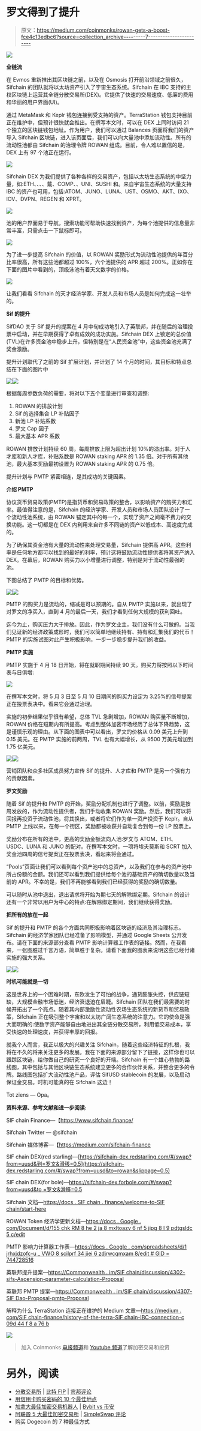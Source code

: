 # 罗文得到了提升

> 原文：<https://medium.com/coinmonks/rowan-gets-a-boost-fce4c13edbc6?source=collection_archive---------7----------------------->

![](img/189d126c6ad2dea1ee237469cc46dddc.png)

**全链流**

在 Evmos 重新推出其区块链之前，以及在 Osmosis 打开前沿领域之前很久，Sifchain 的团队就将以太坊资产引入了宇宙生态系统。Sifchain 在 IBC 支持的主权区块链上运营其全链分散交易所(DEX)。它提供了快速的交易速度、低廉的费用和华丽的用户界面(UI)。

通过 MetaMask 和 Keplr 钱包连接到受支持的资产。TerraStation 钱包支持目前正在维护中，但预计很快就会推出。在撰写本文时，可以在 DEX 上同时访问 21 个独立的区块链钱包地址。作为用户，我们可以通过 Balances 页面将我们的资产导入 Sifchain 区块链，进入该页面后，我们可以向大量池中添加流动性。所有的流动性池都由 Sifchain 的治理令牌 ROWAN 组成。目前，令人难以置信的是，DEX 上有 97 个池正在运行。

![](img/9115dd15d745f2bd1884a280c39fd4c9.png)

Sifchain DEX 为我们提供了各种各样的交易资产，包括以太坊生态系统的中坚力量，如:ETH、、、、戴、COMP、、UNI、SUSHI 和。来自宇宙生态系统的大量支持 IBC 的资产也可用，包括:ATOM、JUNO、LUNA、UST、OSMO、AKT、IXO、IOV、DVPN、REGEN 和 XPRT。

![](img/f21544d12a69f7afeb13da710d6bfba8.png)

池的用户界面易于导航，搜索功能可帮助快速找到资产，为每个池提供的信息量非常丰富，只需点击一下鼠标即可。

![](img/94eae34f1a16a6ddfcfb67235e737a18.png)

为了进一步提高 Sifchain 的价值，以 ROWAN 奖励形式为流动性池提供的年百分比率很高，所有这些池都超过 100%，六个池提供的 APR 超过 200%。正如你在下面的图片中看到的，顶级泳池有着天文数字的价格。

![](img/b888886e5a5312ad1390d239919d570f.png)

让我们看看 Sifchain 的天才经济学家、开发人员和市场人员是如何完成这一壮举的。

**Sif 的提升**

SifDAO 关于 Sif 提升的提案在 4 月中旬成功地引入了英联邦，并在随后的治理投票中启动，并在早期获得了卓有成效的成功实施。Sifchain DEX 上锁定的总价值(TVL)在许多资金池中稳步上升，但特别是在“人民资金池”中，这些资金池充满了奖金激励。

提升计划取代了之前的 Sif 扩展计划，并计划了 14 个月的时间，其目标和特点总结在下面的图片中

![](img/d0bbf5889d4982f30e649309d0fc16f7.png)![](img/464cc35e0d96455c9c5773488804cba6.png)

根据每周参数负荷的需要，将对以下五个变量进行审查和调整:

1.  ROWAN 的排放计划
2.  Sif 的选择集合 LP 补贴因子
3.  新池 LP 补贴系数
4.  罗文 Cap 因子
5.  最大基本 APR 系数

ROWAN 排放计划持续 60 周，每周排放上限为超出计划 10%的溢出率。对于人才库和新人才库，补贴系数是 ROWAN staking APR 的 1.35 倍。对于所有其他池，最大基本奖励最初设置为 ROWAN staking APR 的 0.75 倍。

提升计划与 PMTP 紧密相连，是其成功的关键因素。

**介绍 PMTP**

协议货币贸易政策(PMTP)是指货币和贸易政策的整合，以影响资产的购买力和汇率。最值得注意的是，Sifchain 的经济学家、开发人员和市场人员团队设计了一个流动性池系统，由 ROWAN 锚定其中的每一个，实现了资产之间毫不费力的交换功能。这一切都是在 DEX 内利用来自许多不同链的资产以低成本、高速度完成的。

为了确保其资金池有大量的流动性来处理交易量，Sifchain 提供高 APR。这些利率是任何地方都可以找到的最好的利率，预计这将鼓励流动性提供者将其资产纳入 DEX。在幕后，ROWAN 购买力以小增量进行调整，特别是对于流动性最强的池。

下图总结了 PMTP 的目标和优势。

![](img/63325987ca454bc0a85b82cf31d4d8e6.png)![](img/585df666f2904830b6ffa5a29a0760f8.png)

PMTP 的购买力是流动的，缩减是可以预期的。自从 PMTP 实施以来，就出现了对罗文的净买入，直到 4 月的最后一天，我们才看到任何大规模的获利回吐。

迄今为止，购买压力大于排放。因此，作为罗文业主，我们没有什么可做的。当我们见证新的经济政策成形时，我们可以简单地继续持有、持有和汇集我们的代币！PMTP 的实施试图对此产生积极影响，一步一步稳步提升我们的收益。

**PMTP 实施**

PMTP 实施于 4 月 18 日开始，将在就职期间持续 90 天。购买力将按照以下时间表与日俱增:

![](img/3a69fc8649119b9c1e9f38a716b3557f.png)

在撰写本文时，将 5 月 3 日至 5 月 10 日期间的购买力设定为 3.25%的信号提案正在投票表决中。看来它会通过治理。

实施的初步结果似乎很有希望，总体 TVL 急剧增加，ROWAN 购买量不断增加，ROWAN 价格在短期内有所提高。考虑到整体加密市场经历了总体下降趋势，这是谨慎乐观的理由。从下面的图表中可以看出，罗文的价格从 0.09 美元上升到 0.15 美元。在 PMTP 实施的前两周，TVL 也有大幅增长，从 9500 万美元增加到 1.75 亿美元。

![](img/43de0165f4fc0b2f333c2aca49feaee2.png)![](img/a6f8e4877527de7a982199556328486c.png)

营销团队和众多社区成员努力宣传 Sif 的提升、人才库和 PMTP 是另一个强有力的贡献因素。

**罗文奖励**

随着 Sif 的提升和 PMTP 的开始，奖励分配机制也进行了调整。以前，奖励是按周发放的，作为流动性提供者，我们手动收集 ROWAN 奖励。然后，我们可以将回报再投资于流动性池，将其换出，或者将它们作为单一资产投资于 Keplr。自从 PMTP 上线以来，在每一个街区，奖励都被收获并自动复合到每一份 LP 股票上。

奖励分布在所有的池中，更高的奖励金额流向人池:罗文与 ATOM、ETH、USDC、LUNA 和 JUNO 的配对。在撰写本文时，一项将埃夫莫斯和 SCRT 加入奖金池四周的信号提案正在投票表决，看起来将会通过。

“Pools”页面让我们可以看到每个资产池中的总资产，以及我们在参与的资产池中所占份额的金额。我们还可以看到我们提供给每个池的基础资产的确切数量以及当前的 APR。不幸的是，我们不再能够看到我们已经获得的奖励的确切数量。

可以随时从池中退出，退出请求将开始为期七天的解除绑定期。Sifchain 的设计还有一个非常以用户为中心的特点:在解除绑定期间，我们继续获得奖励。

**把所有的放在一起**

Sif 的提升和 PMTP 的各个方面共同积极影响着区块链的经济及其治理标志。Sifchain 的经济学家团队已经准备了影响模型，并通过 Google Sheets 公开发布。请在下面的来源部分查看 PMTP 影响计算器工作表的链接。然而，在我看来，一张图胜过千言万语，简单胜于复杂。请看下面我的图表来说明这些已经付诸实施的强大关系。

![](img/0517c5918f108ee7d792af9847002b5e.png)![](img/82b44a3b7c535b5c85428d73e1327af7.png)

**时机可能就是一切**

这是世界上的一个困难时期，东欧发生了可怕的战争，通货膨胀失控，供应链短缺，大规模金融市场低迷，经济衰退迫在眉睫。Sifchain 团队在我们最需要的时候开拓出了一个亮点。随着其内部激励性流动性农场生态系统的新货币和贸易政策，Sifchain 正在吸引整个宇宙和以太坊广阔生态系统的注意力。它的使命是强大而明确的:使数字资产能够自由地进出其全链分散交易所，利用低交易成本，享受快速的处理速度，并获得丰厚的回报。

就我个人而言，我正以极大的兴趣关注 Sifchain，随着这些经济特征的扎根，我将在不久的将来关注更多的发展。我在下面的来源部分留下了链接，这样你也可以跟踪区块链，给你做自己的研究一个良好的开端。Sifchain 有一个雄心勃勃的路线图，其中包括与其他区块链生态系统建立更多的合作伙伴关系，并整合更多的令牌。路线图包括扩大流动性池产品，评估 SifUSD stablecoin 的发展，以及启动保证金交易。时机可能真的在 Sifchain 这边！

Tot ziens — Opa。

**资料来源、参考文献和进一步阅读:**

SIF chain Finance—【https://www.sifchain.finance/ 

Sifchain Twitter — @sifchain

Sifchain 媒体博客—【https://medium.com/sifchain-finance 

SIF chain DEX(red starling)—[https://sifchain-dex.redstarling.com/#/swap?from=uusd&到=罗文&滑移=0.5](https://sifchain-dex.redstarling.com/#/swap?from=uusd&to=rowan&slippage=0.5)

SIF chain DEX(for bole)—[https://sifchain-dex.forbole.com/#/swap?from=uusd&to =罗文&滑移=0.5](https://sifchain-dex.forbole.com/#/swap?from=uusd&to=rowan&slippage=0.5)

Sifchain 文档—[https://docs . SIF chain . finance/welcome-to-SIF chain/start-here](https://docs.sifchain.finance/welcome-to-sifchain/start-here)

ROWAN Token 经济学更新文档—[https://docs . Google . com/Document/d/155 chk RM 8 he 2 ja 8 mxltoazv 6 nf 5 jipg 8 I 9 pdtgsldc 5 c/edit](https://docs.google.com/document/d/155ChKRm8hE2ja8MxltoaZV6nf5JiPg8I9PDTgsLDc5c/edit)

PMTP 影响力计算器工作表—[https://docs . Google . com/spreadsheets/d/1 jrhxjdzofc-u _ VWO 8 scilprf 34 jiei 6 zdjrwcqmxam 8/edit # GID = 744728516](https://docs.google.com/spreadsheets/d/1jRHXJDZOfc-u_VWO8SCILPRF34JIEI6zDjRwcqmxAm8/edit#gid=744728516)

英联邦提升提案—[https://Commonwealth . im/SIF chain/discussion/4302-sifs-Ascension-parameter-calculation-Proposal](https://commonwealth.im/sifchain/discussion/4302-sifs-ascension-parameter-calculation-proposal)

英联邦 PMTP 提案—[https://Commonwealth . im/SIF chain/discussion/4307-SIF Dao-Proposal-pmtp-Proposal](https://commonwealth.im/sifchain/discussion/4307-sifdao-proposal-pmtp-proposal)

解释为什么 TerraStation 连接正在维护的 Medium 文章—[https://medium . com/SIF chain-finance/history-of-the-terra-SIF chain-IBC-connection-c 09d 44 f 8 a 76 b](/sifchain-finance/history-of-the-terra-sifchain-ibc-connection-c09d44f8a76b)

![](img/ac25224c47a5290f31c186f0eacce1a8.png)

> 加入 Coinmonks [电报频道](https://t.me/coincodecap)和 [Youtube 频道](https://www.youtube.com/c/coinmonks/videos)了解加密交易和投资

# 另外，阅读

*   [分散交易所](https://coincodecap.com/what-are-decentralized-exchanges) | [比特 FIP](https://coincodecap.com/bitbns-fip) | [宾邦评论](https://coincodecap.com/bingbon-review)
*   [用信用卡购买密码的 10 个最佳地点](https://coincodecap.com/buy-crypto-with-credit-card)
*   [加拿大最佳加密交易机器人](https://coincodecap.com/5-best-crypto-trading-bots-in-canada) | [Bybit vs 币安](https://coincodecap.com/bybit-binance-moonxbt)
*   [阿联酋 5 大最佳加密交易所](https://coincodecap.com/best-crypto-exchanges-in-uae) | [SimpleSwap 评论](https://coincodecap.com/simpleswap-review)
*   购买 Dogecoin 的 7 种最佳方式